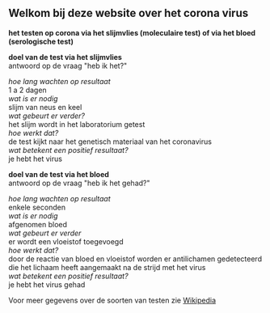 ## Welkom bij deze website over het corona virus

**het testen op corona via het slijmvlies (moleculaire test)  of via het bloed (serologische test)**

**doel van de test via het slijmvlies**  
antwoord op de vraag "heb ik het?"  

*hoe lang wachten op resultaat*  
1 a 2 dagen  
*wat is er nodig*  
slijm van neus en keel  
*wat gebeurt er verder?*  
het slijm wordt in het laboratorium getest  
*hoe werkt dat?*  
de test kijkt naar het genetisch materiaal van het coronavirus  
*wat betekent een positief resultaat?*  
je hebt het virus  

**doel van de test via het bloed**  
antwoord op de vraag "heb ik het gehad?"  

*hoe lang wachten op resultaat*  
enkele seconden  
*wat is er nodig*  
afgenomen bloed  
*wat gebeurt er verder*  
er wordt een vloeistof toegevoegd  
*hoe werkt dat?*  
door de reactie van bloed en vloeistof worden er antilichamen gedetecteerd die het lichaam heeft aangemaakt na de strijd met het virus  
*wat betekent een positief resultaat?*  
je hebt het virus gehad

Voor meer gegevens over de soorten van testen zie [Wikipedia](https://nl.wikipedia.org/wiki/COVID-19-diagnostiek)


